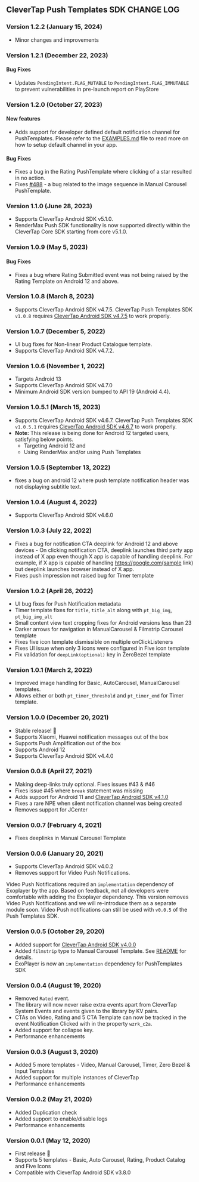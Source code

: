 ## CleverTap Push Templates SDK CHANGE LOG

### Version 1.2.2 (January 15, 2024)

* Minor changes and improvements

### Version 1.2.1 (December 22, 2023)

#### Bug Fixes

* Updates `PendingIntent.FLAG_MUTABLE` to `PendingIntent.FLAG_IMMUTABLE` to prevent vulnerabilities in pre-launch
  report on PlayStore

### Version 1.2.0 (October 27, 2023)

#### New features

* Adds support for developer defined default notification channel for PushTemplates. Please refer to
  the [EXAMPLES.md](EXAMPLES.md#push-notifications) file to read more on how to setup default
  channel in your app.
#### Bug Fixes
* Fixes a bug in the Rating PushTemplate where clicking of a star resulted in no action.
* Fixes [#488](https://github.com/CleverTap/clevertap-android-sdk/issues/488) - a bug related to the image sequence in Manual Carousel PushTemplate.

### Version 1.1.0 (June 28, 2023)

* Supports CleverTap Android SDK v5.1.0.
* RenderMax Push SDK functionality is now supported directly within the CleverTap Core SDK starting
  from core v5.1.0.

### Version 1.0.9 (May 5, 2023)

#### Bug Fixes

* Fixes a bug where Rating Submitted event was not being raised by the Rating Template on Android 12
  and above.

### Version 1.0.8 (March 8, 2023)

* Supports CleverTap Android SDK v4.7.5. CleverTap Push Templates SDK `v1.0.8`
  requires [CleverTap Android SDK v4.7.5](https://github.com/CleverTap/clevertap-android-sdk/blob/master/docs/CTCORECHANGELOG.md)
  to work properly.

### Version 1.0.7 (December 5, 2022)

* UI bug fixes for Non-linear Product Catalogue template.
* Supports CleverTap Android SDK v4.7.2.

### Version 1.0.6 (November 1, 2022)
* Targets Android 13
* Supports CleverTap Android SDK v4.7.0
* Minimum Android SDK version bumped to API 19 (Android 4.4).

### Version 1.0.5.1 (March 15, 2023)
* Supports CleverTap Android SDK v4.6.7. CleverTap Push Templates SDK `v1.0.5.1` requires [CleverTap Android SDK v4.6.7](https://github.com/CleverTap/clevertap-android-sdk/blob/master_android12/docs/CTCORECHANGELOG.md) to work properly.
* **Note:** This release is being done for Android 12 targeted users, satisfying below points.
  * Targeting Android 12 and
  * Using RenderMax and/or using Push Templates

### Version 1.0.5 (September 13, 2022)
* fixes a bug on android 12 where push template notification header was not displaying subtitle text.

### Version 1.0.4 (August 4, 2022)
* Supports CleverTap Android SDK v4.6.0

### Version 1.0.3 (July 22, 2022)
* Fixes a bug for notification CTA deeplink for Android 12 and above devices - On clicking notification CTA, deeplink launches third party app instead of X app even though X app is capable of handling deeplink. For example, if X app is capable of handling https://google.com(sample link) but deeplink launches browser instead of X app.
* Fixes push impression not raised bug for Timer template

### Version 1.0.2 (April 26, 2022)
* UI bug fixes for Push Notification metadata
* Timer template fixes for `title`, `title_alt` along with `pt_big_img`, `pt_big_img_alt`
* Small content view text cropping fixes for Android versions less than 23
* Darker arrows for navigation in ManualCarousel & Filmstrip Carousel template
* Fixes five icon template dismissible on multiple onClickListeners
* Fixes UI issue when only 3 icons were configured in Five icon template
* Fix validation for `deepLink(optional)` key in ZeroBezel template

### Version 1.0.1 (March 2, 2022)
* Improved image handling for Basic, AutoCarousel, ManualCarousel templates.
* Allows either or both  `pt_timer_threshold` and `pt_timer_end` for Timer template.

### Version 1.0.0 (December 20, 2021)
* Stable release! 🎉
* Supports Xiaomi, Huawei notification messages out of the box
* Supports Push Amplification out of the box
* Supports Android 12
* Supports CleverTap Android SDK v4.4.0

### Version 0.0.8 (April 27, 2021)
* Making deep-links truly optional. Fixes issues #43 & #46
* Fixes issue #45 where `break` statement was missing
* Adds support for Android 11 and [CleverTap Android SDK v4.1.0](https://github.com/CleverTap/clevertap-android-sdk/blob/master/docs/CTCORECHANGELOG.md)
* Fixes a rare NPE when silent notification channel was being created
* Removes support for JCenter

### Version 0.0.7 (February 4, 2021)
* Fixes deeplinks in Manual Carousel Template

### Version 0.0.6 (January 20, 2021)
* Supports CleverTap Android SDK v4.0.2
* Removes support for Video Push Notifications.

Video Push Notifications required an `implementation` dependency of Exoplayer by the app.
Based on feedback, not all developers were comfortable with adding the Exoplayer dependency.
This version removes Video Push Notifications and we will re-introduce them as a separate module soon.
Video Push notifications can still be used with `v0.0.5` of the Push Templates SDK.

### Version 0.0.5 (October 29, 2020)
* Added support for [CleverTap Android SDK v4.0.0](https://github.com/CleverTap/clevertap-android-sdk/blob/master/docs/CTV4CHANGES.md)
* Added `filmstrip` type to Manual Carousel Template. See [README](https://github.com/CleverTap/PushTemplates/blob/master/README.md) for details.
* ExoPlayer is now an `implementation` dependency for PushTemplates SDK

### Version 0.0.4 (August 19, 2020)
* Removed `Rated` event.
* The library will now never raise extra events apart from CleverTap System Events and events given to the library by KV pairs.
* CTAs on Video, Rating and 5 CTA Template can now be tracked in the event Notification Clicked with in the property `wzrk_c2a`.
* Added support for collapse key.
* Performance enhancements

### Version 0.0.3 (August 3, 2020)
* Added 5 more templates - Video, Manual Carousel, Timer, Zero Bezel & Input Templates
* Added support for multiple instances of CleverTap
* Performance enhancements

### Version 0.0.2 (May 21, 2020)
* Added Duplication check
* Added support to enable/disable logs
* Performance enhancements

### Version 0.0.1 (May 12, 2020)
* First release :tada:
* Supports 5 templates - Basic, Auto Carousel, Rating, Product Catalog and Five Icons
* Compatible with CleverTap Android SDK v3.8.0